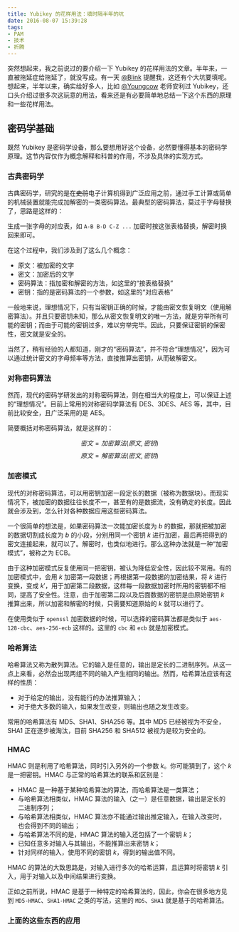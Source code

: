 ```yaml
---
title: Yubikey 的花样用法：填时隔半年的坑
date: 2016-08-07 15:39:28
tags: 
- PAM
- 技术
- 折腾
---
```


突然想起来，我之前说过的要介绍一下 Yubikey 的花样用法的文章。半年来，一直被拖延症给拖延了，就没写成。有一天 [@Blink](https://blog.blink.moe) 提醒我，这还有个大坑要填呢。想起来，半年以来，确实给好多人，比如 [@Youngcow](https://youngcow.net) 老师安利过 Yubikey，还口头介绍过很多次这玩意的用法，看来还是有必要简单地总结一下这个东西的原理和一些花样用法。

## 密码学基础

既然 Yubikey 是密码学设备，那么要想用好这个设备，必然要懂得基本的密码学原理。这节内容仅作为概念解释和科普的作用，不涉及具体的实现方式。

### 古典密码学

古典密码学，研究的是在~~史前~~电子计算机得到广泛应用之前，通过手工计算或简单的机械装置就能完成加解密的一类密码算法。最典型的密码算法，莫过于字母替换了，思路是这样的：

生成一张字母的对应表，如 `A-B B-D C-Z ...` 加密时按这张表格替换，解密时换回来即可。

在这个过程中，我们涉及到了这么几个概念：

* 原文：被加密的文字
* 密文：加密后的文字
* 密码算法：指加密和解密的方法，如这里的“按表格替换”
* 密钥：指的是密码算法的一个参数，如这里的“对应表格”

一般地来说，理想情况下，只有当密钥正确的时候，才能由密文恢复明文（使用解密算法）。并且只要密钥未知，那么从密文恢复明文的唯一方法，就是穷举所有可能的密钥；而由于可能的密钥过多，难以穷举完毕。因此，只要保证密钥的保密性，密文就是安全的。

当然了，稍有经验的人都知道，刚才的“密码算法”，并不符合“理想情况”，因为可以通过统计密文的字母频率等方法，直接推算出密钥，从而破解密文。

### 对称密码算法

然而，现代的密码学研发出的对称密码算法，则在相当大的程度上，可以保证上述的“理想情况”。目前上常用的对称密码学算法有 DES、3DES、AES 等，其中，目前比较安全，且广泛采用的是 AES。

简要概括对称密码算法，就是这样的：

$$密文=加密算法(原文,密钥)$$
$$原文=解密算法(密文,密钥)$$

### 加密模式

现代的对称密码算法，可以用密钥加密一段定长的数据（被称为数据块）。而现实情况下，被加密的数据往往长度不一，甚至有的是数据流，没有确定的长度。因此就会涉及到，怎么针对各种数据应用这些密码算法。

一个很简单的想法是，如果密码算法一次能加密长度为 $b$ 的数据，那就把被加密的数据切割成长度为 $b$ 的小段，分别用同一个密钥 $k$ 进行加密，最后再把得到的密文连接起来，就可以了。解密时，也类似地进行。那么这种办法就是一种“加密模式”，被称之为 ECB。

由于这种加密模式反复使用同一把密钥，被认为降低安全性，因此较不常用。有的加密模式中，会用 $k$ 加密第一段数据；再根据第一段数据的加密结果，将 $k$ 进行变换，变成 $k'$，用于加密第二段数据，这样每一段数据加密时所用的密钥都不相同，提高了安全性。注意，由于加密第二段以及后面数据的密钥是由原始密钥 $k$ 推算出来，所以加密和解密的时候，只需要知道原始的 $k$ 就可以进行了。

在使用类似于 `openssl` 加密数据的时候，可以选择的密码算法都是类似于 `aes-128-cbc`、`aes-256-ecb` 这样的。这里的 `cbc` 和 `ecb` 就是加密模式。

### 哈希算法

哈希算法又称为散列算法。它的输入是任意的，输出是定长的二进制序列。从这一点上来看，必然会出现两组不同的输入产生相同的输出。然而，哈希算法应该有这样的性质：

* 对于给定的输出，没有能行的办法推算输入；
* 对于绝大多数的输入，如果发生改变，则输出也随之发生改变。

常用的哈希算法有 MD5、SHA1、SHA256 等。其中 MD5 已经被视为不安全，SHA1 正在逐步被淘汰，目前 SHA256 和 SHA512 被视为是较为安全的。

### HMAC

HMAC 则是利用了哈希算法，同时引入另外的一个参数 $k$。你可能猜到了，这个 $k$ 是一把密钥。HMAC 与正常的哈希算法的联系和区别是：

* HMAC 是一种基于某种哈希算法的算法，而哈希算法是一类算法；
* 与哈希算法相类似，HMAC 算法的输入（之一）是任意数据，输出是定长的二进制序列；
* 与哈希算法相类似，HMAC 算法亦不能通过输出推定输入，在输入改变时，也会得到不同的输出；
* 与哈希算法不同的是，HMAC 算法的输入还包括了一个密钥 $k$；
* 已知任意多对输入与其输出，不能推算出来密钥 $k$；
* 针对同样的输入，使用不同的密钥 $k$，得到的输出值不同。

HMAC 的算法的大致思路是，对输入进行多次的哈希运算，且运算时将密钥 $k$ 引入，用于对输入以及中间结果进行变换。

正如之前所说，HMAC 是基于一种特定的哈希算法的，因此，你会在很多地方见到 `MD5-HMAC`、`SHA1-HMAC` 之类的写法，这里的 `MD5`、`SHA1` 就是基于的哈希算法。

### 上面的这些东西的应用


